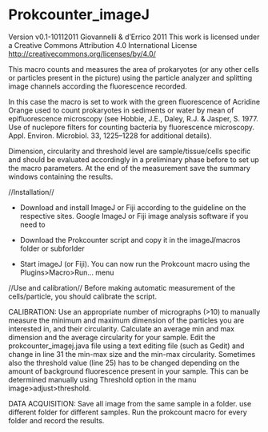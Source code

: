 Prokcounter_imageJ
==============
Version v0.1-10112011
Giovannelli & d’Errico 2011
This work is licensed under a Creative Commons Attribution 4.0 International License
http://creativecommons.org/licenses/by/4.0/


This macro counts and measures the area of prokaryotes (or any other cells or particles present in the picture) using the particle analyzer and splitting image channels according the fluorescence recorded. 

In this case the macro is set to work with the green fluorescence of Acridine Orange used to count prokaryotes in sediments or water by mean of epifluorescence microscopy (see Hobbie, J.E., Daley, R.J. & Jasper, S. 1977. Use of nuclepore filters for counting bacteria by fluorescence microscopy. Appl. Environ. Microbiol. 33, 1225–1228 for additional details). 

Dimension, circularity and threshold level are sample/tissue/cells specific and should be evaluated accordingly in a preliminary phase before to set up the macro parameters. At the end of the measurement save the summary windows containing the results.

//Installation//

- Download and install ImageJ or Fiji according to the guideline on the respective sites. Google ImageJ or Fiji image analysis software if you need to

- Download the Prokcounter script and copy it in the imageJ/macros folder or subforlder

- Start imageJ (or Fiji). You can now run the Prokcount macro using the Plugins>Macro>Run... menu

//Use and calibration//
Before making automatic measurement of the cells/particle, you should calibrate the script. 

CALIBRATION: Use an appropriate number of micrographs (>10) to manually measure the minimum and maximum dimension of the particles you are interested in, and their circularity. Calculate an average min and max dimension and the average circularity for your sample. Edit the prokcounter_imagej.java file using a text editing file (such as Gedit) and change in line 31 the min-max size and the min-max circularity. Sometimes also the threshold value (line 25) has to be changed depending on the amount of background fluorescence present in your sample. This can be determined manually using Threshold option in the manu image>adjust>threshold.

DATA ACQUISITION: Save all image from the same sample in a folder. use different folder for different samples. Run the prokcount macro for every folder and record the results.

